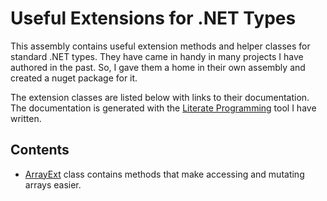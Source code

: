 ﻿# Useful Extensions for .NET Types

This assembly contains useful extension methods and helper classes for standard .NET types. They have 
came in handy in many projects I have authored in the past. So, I gave them a home in their own assembly 
and created a nuget package for it.

The extension classes are listed below with links to their documentation. The documentation is generated
with the [Literate Programming](https://johtela.github.io/LiterateProgramming) tool I have written.

## Contents

* [ArrayExt](src/ArrayExt.html) class contains methods that make accessing and mutating arrays easier.
